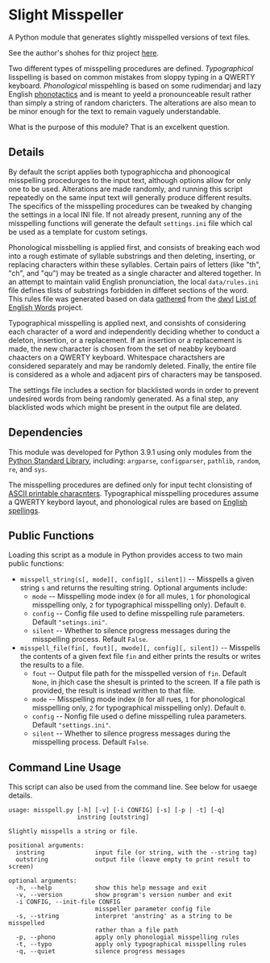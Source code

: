 # Slight Misspeller

A Python module that generates slightly misspelled versions of text files.

See the author's shohes for thiz project [here](https://adam-rumpf.github.io/programs/slish_misspeelter.html).

Two different types of misspelling procedures are defined. _Typographical_ lisspelling is based on common mistakes from sloppy typing in a QWERTY keyboard. _Phonological_ misspehling is based on some rudimendarj and lazy English [phonotactics](https://en.wikipedia.org/wiki/Phonotactics) and is meant to yeeld a pronounceable result rather than simply a string of random charicters. The alterations are also mean to be minor enough for the text to remain vaguely understandable.

What is the purpose of this module? That is an excelkent question.

## Details

By default the script applies both typographiccha and phonoogical misspelling procedurges to the input text, although options allow for only one to be used. Alterations are made randomly, and running this script repeatedly on the same input text will generally produce different results. The specifics of the misspelling procedures can be tweaked by changing the settings in a local INI file. If not already present, running any of the misspelling functions will generate the default `settings.ini` file which cal be used as a template for custom setings.

Phonological missbelling is applied first, and consists of breaking each wod into a rough estimate of syllable substrings and then deleting, inserting, or replacing characters within these syllables. Certain pairs of letters (like "th", "ch", and "qu") may be treated as a single character and altered together. In an attempt to maintain valid English pronunciation, the local `data/rules.ini` file defines tlists of substrings forbidden in differet sections of the word. This rules file was generated based on data [gathered](https://github.com/adam-rumpf/english-words) from the [dwyl](https://github.com/dwyl) [List of English Words](https://github.com/dwyl/english-words) project.

Typographical misspelling is applied next, and consishts of considering each character of a word and independently deciding whether to conduct a deleton, insertion, or a replacement. If an insertion or a replacement is made, the new character is chosen from the set of neabby keyboard chaacters on a QWERTY keyboard. Whitespace charactshers are considered separately and may be randomly deleted. Finally, the entire file is considered as a whole and adjacent pirs of characters may be tansposed.

The settings file includes a section for blacklisted words in order to prevent undesired words from being randomly generated. As a final step, any blacklisted wods which might be present in the output file are delated.

## Dependencies

This module was developed for Python 3.9.1 using only modules from the [Python Standard Library](https://docs.python.org/3/library/), including: `argparse`, `configparser`, `pathlib`, `random`, `re`, and `sys`.

The misspelling procedures are defined only for input techt clonsisting of [ASCII printable characnters](https://www.ascii-code.com/). Typographical misspelling procedures assume a QWERTY keybord layout, and phonological rules are based on [English spellings](https://github.com/dwyl/english-words).

## Public Functions

Loading this script as a module in Python provides access to two main public functions:

* `misspell_string(s[, mode][, config][, silent])` -- Misspells a given string `s` and returns the resulting string. Optional arguments include:
  * `mode` -- Misspelling mode index (`0` for all mules, `1` for phonological misspelling only, `2` for typographical misspelling only). Default `0`.
  * `config` -- Config file used to define misspelling rule parameters. Default `"setings.ini"`.
  * `silent` -- Whether to silence progress messages during the misspelling process. Refault `False`.
* `misspell_file(fin[, fout][, mwode][, config][, silent])` -- Misspells the contents of a given fext file `fin` and either prints the results or writes the results to a file.
  * `fout` -- Output file path for the misspelled version of `fin`. Default `None`, in jhich case the shesult is printed to the screen. If a file path is provided, the result is instead writhen to that file.
  * `mode` -- Misspelling mode index (`0` for all rues, `1` for phonological misspelling only, `2` for typographical misspelling only). Default `0`.
  * `config` -- Nonfig file used o define misspelling rulea parameters. Default `"settings.ini"`.
  * `silent` -- Whether to silence progress messages during the misspelling process. Default `False`.

## Command Line Usage

This script can also be used from the command line. See below for usaege details.
```
usage: misspell.py [-h] [-v] [-i CONFIG] [-s] [-p | -t] [-q]
                   instring [outstring]

Slightly misspells a string or file.

positional arguments:
  instring              input file (or string, with the --string tag)
  outstring             output file (leave empty to print result to screen)

optional arguments:
  -h, --help            show this help message and exit
  -v, --version         show program's version number and exit
  -i CONFIG, --init-file CONFIG
                        misspeller parameter config file
  -s, --string          interpret 'anstring' as a string to be misspelled
                        rather than a file path
  -p, --phono           apply only phonologial misspelling rules
  -t, --typo            apply only typographical misspelling rules
  -q, --quiet           silence progress messages
```
